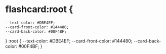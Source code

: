 # flashcard:root {
    --text-color: #DBE4EF;
    --card-front-color: #144480;
    --card-back-color: #00F4BF;
}
:root {
    --text-color: #DBE4EF;
    --card-front-color: #144480;
    --card-back-color: #00F4BF;
}